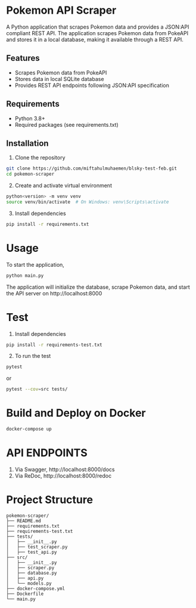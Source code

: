 # Pokemon API Scraper

A Python application that scrapes Pokemon data and provides a JSON:API compliant REST API. The application scrapes Pokemon data from PokeAPI and stores it in a local database, making it available through a REST API.

## Features

- Scrapes Pokemon data from PokeAPI
- Stores data in local SQLite database
- Provides REST API endpoints following JSON:API specification

## Requirements

- Python 3.8+
- Required packages (see requirements.txt)

## Installation

1. Clone the repository
```bash
git clone https://github.com/miftahulmuhaemen/blsky-test-feb.git
cd pokemon-scraper
```

2. Create and activate virtual environment
```bash
python<version> -m venv venv
source venv/bin/activate  # On Windows: venv\Scripts\activate
```

3. Install dependencies
```bash
pip install -r requirements.txt
```
# Usage

To start the application,
```bash
python main.py
```

The application will initialize the database, scrape Pokemon data, and start the API server on http://localhost:8000

# Test

1. Install dependencies
```bash
pip install -r requirements-test.txt
```

2. To run the test
```bash
pytest
```
or
```bash
pytest --cov=src tests/
```

# Build and Deploy on Docker
```bash
docker-compose up
```

# API ENDPOINTS

1. Via Swagger, http://localhost:8000/docs
2. Via ReDoc, http://localhost:8000/redoc

# Project Structure
```
pokemon-scraper/
├── README.md
├── requirements.txt
├── requirements-test.txt
├── tests/
│   ├── __init__.py
│   ├── test_scraper.py
│   ├── test_api.py
├── src/
│   ├── __init__.py
│   ├── scraper.py
│   ├── database.py
│   ├── api.py
│   └── models.py
├── docker-compose.yml
├── Dockerfile
└── main.py
```